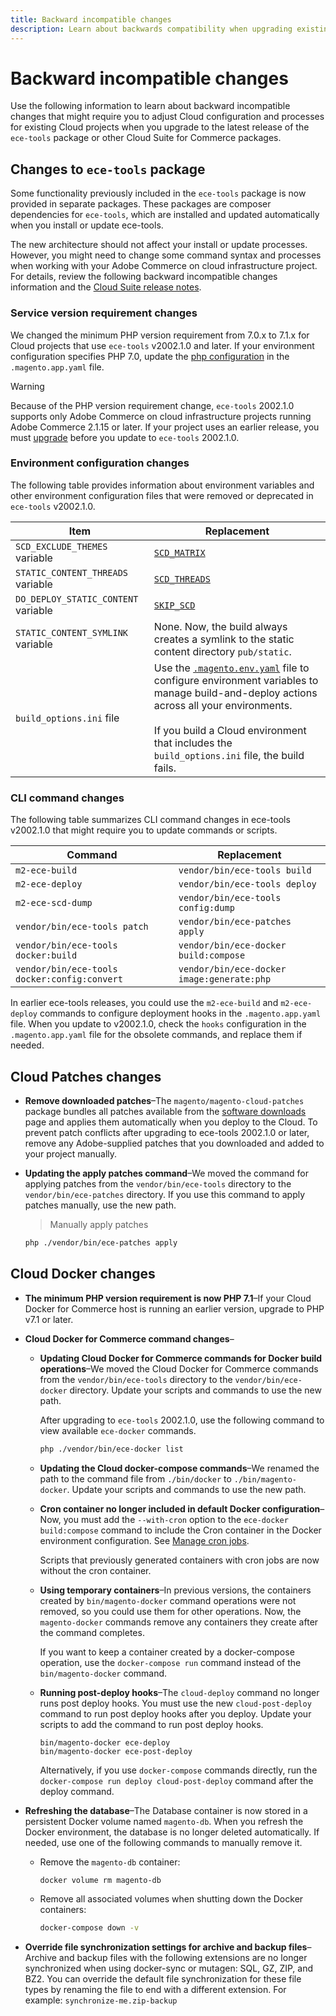 ```yaml
---
title: Backward incompatible changes
description: Learn about backwards compatibility when upgrading existing Cloud projects.
---
```


# Backward incompatible changes

Use the following information to learn about backward incompatible changes that might require you to adjust Cloud configuration and processes for existing Cloud projects when you upgrade to the latest release of the `ece-tools` package or other Cloud Suite for Commerce packages.

## Changes to `ece-tools` package

Some functionality previously included in the `ece-tools` package is now provided in separate packages. These packages are composer dependencies for `ece-tools`, which are installed and updated automatically when you install or update ece-tools.

The new architecture should not affect your install or update processes. However, you might need to change some command syntax and processes when working with your Adobe Commerce on cloud infrastructure project. For details, review the following backward incompatible changes information and the [Cloud Suite release notes](cloud-tools.md).

### Service version requirement changes

We changed the minimum PHP version requirement from 7.0.x to 7.1.x for Cloud projects that use `ece-tools` v2002.1.0 and later. If your environment configuration specifies PHP 7.0, update the [php configuration](../application/php-settings.md) in the `.magento.app.yaml` file.

>[!WARNING]
>
>Because of the PHP version requirement change, `ece-tools` 2002.1.0 supports only Adobe Commerce on cloud infrastructure projects running Adobe Commerce 2.1.15 or later. If your project uses an earlier release, you must [upgrade](https://devdocs.magento.com/cloud/project/project-upgrade.html) before you update to `ece-tools` 2002.1.0.

### Environment configuration changes

The following table provides information about environment variables and other environment configuration files that were removed or deprecated in `ece-tools` v2002.1.0.

| Item     | Replacement |
| -------- | ----------- |
|`SCD_EXCLUDE_THEMES` variable | [`SCD_MATRIX`](../environment/variables-build.md#scd_matrix)|
|`STATIC_CONTENT_THREADS` variable | [`SCD_THREADS`](../environment/variables-build.md#scd_threads)|
|`DO_DEPLOY_STATIC_CONTENT` variable | [`SKIP_SCD`](../environment/variables-build.md#skip_scd)|
|`STATIC_CONTENT_SYMLINK` variable | None. Now, the build always creates a symlink to the static content directory `pub/static`.|
|`build_options.ini` file | Use the [`.magento.env.yaml`](../application/configure-app-yaml.md) file to configure environment variables to manage build-and-deploy actions across all your environments.<br><br>If you build a Cloud environment that includes the `build_options.ini` file, the build fails.|

### CLI command changes

The following table summarizes CLI command changes in ece-tools v2002.1.0 that might require you to update commands or scripts.

|Command  | Replacement |
|-------- | ----------- |
|`m2-ece-build` | `vendor/bin/ece-tools build`|
|`m2-ece-deploy` | `vendor/bin/ece-tools deploy`|
|`m2-ece-scd-dump` | `vendor/bin/ece-tools config:dump`|
|`vendor/bin/ece-tools patch` | `vendor/bin/ece-patches apply`|
|`vendor/bin/ece-tools docker:build` | `vendor/bin/ece-docker build:compose`|
|`vendor/bin/ece-tools docker:config:convert` | `vendor/bin/ece-docker  image:generate:php`|

In earlier ece-tools releases, you could use the `m2-ece-build` and `m2-ece-deploy` commands to configure deployment hooks in the `.magento.app.yaml` file. When you update to v2002.1.0, check the `hooks` configuration in the `.magento.app.yaml` file for the obsolete commands, and replace them if needed.

## Cloud Patches changes

-  **Remove downloaded patches**–The `magento/magento-cloud-patches` package bundles all patches available from the [software downloads](https://experienceleague.adobe.com/docs/commerce-operations/installation-guide/prerequisites/commerce.html) page and applies them automatically when you deploy to the Cloud. To prevent patch conflicts after upgrading to ece-tools 2002.1.0 or later, remove any Adobe-supplied patches that you downloaded and added to your project manually.

-  **Updating the apply patches command**–We moved the command for applying patches from the `vendor/bin/ece-tools` directory to the `vendor/bin/ece-patches` directory. If you use this command to apply patches manually, use the new path.

   > Manually apply patches

   ```bash
   php ./vendor/bin/ece-patches apply
   ```

## Cloud Docker changes

-  **The minimum PHP version requirement is now PHP 7.1**–If your Cloud Docker for Commerce host is running an earlier version, upgrade to PHP v7.1 or later.

-  **Cloud Docker for Commerce command changes**–

   -  **Updating Cloud Docker for Commerce commands for Docker build operations**–We moved the Cloud Docker for Commerce commands from the `vendor/bin/ece-tools` directory to the `vendor/bin/ece-docker` directory. Update your scripts and commands to use the new path.

      After upgrading to `ece-tools` 2002.1.0, use the following command to view available `ece-docker` commands.

      ```bash
      php ./vendor/bin/ece-docker list
      ```

   -  **Updating the Cloud docker-compose commands**–We renamed the path to the command file from `./bin/docker` to `./bin/magento-docker`. Update your scripts and commands to use the new path.

   -  **Cron container no longer included in default Docker configuration**–Now, you must add the `--with-cron` option to the `ece-docker build:compose` command to include the Cron container in the Docker environment configuration. See [Manage cron jobs](https://devdocs.magento.com/cloud/docker/docker-manage-cron-jobs.html).

      Scripts that previously generated containers with cron jobs are now without the cron container.

   -  **Using temporary containers**–In previous versions, the containers created by `bin/magento-docker` command operations were not removed, so you could use them for other operations. Now, the `magento-docker` commands remove any containers they create after the command completes.

      If you want to keep a container created by a docker-compose operation, use the `docker-compose run` command instead of the `bin/magento-docker` command.

   -  **Running post-deploy hooks**–The `cloud-deploy` command no longer runs post deploy hooks. You must use the new `cloud-post-deploy` command to run post deploy hooks after you deploy. Update your scripts to add the command to run post deploy hooks.

      ```shell
      bin/magento-docker ece-deploy
      bin/magento-docker ece-post-deploy
      ```

      Alternatively, if you use `docker-compose` commands directly, run the `docker-compose run deploy cloud-post-deploy` command after the deploy command.

-  **Refreshing the database**–The Database container is now stored in a persistent Docker volume named `magento-db`. When you refresh the Docker environment, the database is no longer deleted automatically. If needed, use one of the following commands to manually remove it.

   -  Remove the `magento-db` container:

      ```bash
      docker volume rm magento-db
      ```

   -  Remove all associated volumes when shutting down the Docker containers:

      ```bash
      docker-compose down -v
      ```

-  **Override file synchronization settings for archive and backup files**–Archive and backup files with the following extensions are no longer synchronized when using docker-sync or mutagen:  SQL, GZ, ZIP, and BZ2. You can override the default file synchronization for these file types by renaming the file to end with a different extension. For example: `synchronize-me.zip-backup`
